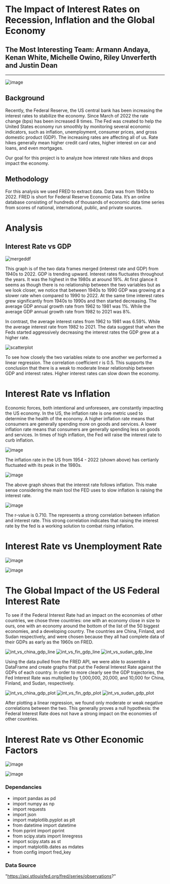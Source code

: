 # The Impact of Interest Rates on Recession, Inflation and the Global Economy
## The Most Interesting Team: Armann Andaya, Kenan White, Michelle Owino, Riley Unverferth and Justin Dean
______________________________________________________________________________________________________________________
![image](https://user-images.githubusercontent.com/119831680/217723305-0bce79b8-4c06-4c5f-9a0e-2298e6ecbbb3.png)

## Background
Recently, the Federal Reserve, the US central bank has been increasing the interest rates to stabilize the economy. Since March of 2022 the rate change (bps) has been increased 8 times. The Fed was created to help the United States economy run smoothly by monitoring several economic indicators, such as inflation, unemployment, consumer prices, and gross domestic product (GDP). The increasing rates are affecting all of us. Rate hikes generally mean higher credit card rates, higher interest on car and loans, and even mortgages. 

Our goal for this project is to analyze how interest rate hikes and drops impact the economy. 

## Methodology
For this analysis we used FRED to extract data. Data was from 1940s to 2022.  FRED is short for Federal Reserve Economic Data. It’s an online database consisting of hundreds of thousands of economic data time series from scores of national, international, public, and private sources. 

# Analysis
## Interest Rate vs GDP
![mergeddf](https://user-images.githubusercontent.com/119654958/217726303-d9fefcf9-6e04-46d4-866a-bcfdce5efebe.png)

This graph is of the two data frames merged (interest rate and GDP) from 1940s to 2022. GDP is trending upward. Interest rates fluctuates throughout the years. It was the highest in the 1980s at around 19%. At first glance it seems as though there is no relationship between the two variables but as we look closer, we notice that between 1940s to 1990 GDP was growing at a slower rate when compared to 1990 to 2022. At the same time interest rates grew significantly from 1940s to 1990s and then started decreasing. The average GDP annual growth rate from 1962 to 1981 was 1%. While the average GDP annual growth rate from 1982 to 2021 was 8%. 

In contrast, the average interest rates from 1962 to 1981 was 6.59%. While the average interest rate from 1982 to 2021.  The data suggest that when the Feds started aggressively decreasing the interest rates the GDP grew at a higher rate.  

![scatterplot](https://user-images.githubusercontent.com/119654958/217726395-5d3bddaa-1bec-41c5-8798-d7959b0dd0c1.png)

To see how closely the two variables relate to one another we performed a linear regression. The correlation coefficient r is 0.5. This supports the conclusion that there is a weak to moderate linear relationship between GDP and interest rates. Higher interest rates can slow down the economy.

# Interest Rate vs Inflation
Economic forces, both intentional and unforeseen, are constantly impacting the US economy. In the US, the inflation rate is one metric used to determine the health of the economy. A higher inflation rate means that consumers are generally spending more on goods and services. A lower inflation rate means that consumers are generally spending less on goods and services. In times of high inflation, the Fed will raise the interest rate to curb inflation.

![image](https://user-images.githubusercontent.com/119831680/217729856-39dc72c1-241a-42e1-959f-bd72120f1788.png)

The inflation rate in the US from 1954 - 2022 (shown above) has certianly fluctuated with its peak in the 1980s.

![image](https://user-images.githubusercontent.com/119831680/217730294-12943a91-8b7c-4a66-9063-75216189205c.png)

The above graph shows that the interest rate follows inflation. This make sense considering the main tool the FED uses to slow inflation is raising the interest rate.

![image](https://user-images.githubusercontent.com/119831680/217731389-b5ed7629-f754-47b0-8021-0a0471e741a0.png)

The r-value is 0.710. The represents a strong correlation between inflation and interest rate. This strong correlation indicates that raising the interest rate by the fed is a working solution to combat rising inflation.

# Interest Rate vs Unemployment Rate

 ![image](https://user-images.githubusercontent.com/119831680/217732920-9bcf2259-8227-43f1-b25b-fdc42f45cbcc.png)
 
 ![image](https://user-images.githubusercontent.com/119831680/217733063-a8ceb393-f6a6-48ae-9d71-a5986dfefb8d.png)
 
 # The Global Impact of the US Federal Interest Rate

To see if the Federal Interest Rate had an impact on the economies of other countries, we chose three countries: one with an economy close in size to ours, one with an economy around the bottom of the list of the 50 biggest economies, and a developing country. The countries are China, Finland, and Sudan respectively, and were chosen because they all had complete data of their GDPs as early as the 1960s on FRED. 

![int_vs_china_gdp_line](https://user-images.githubusercontent.com/117890937/217742813-293f7592-8471-42e0-a79d-33aace71f07a.svg)
![int_vs_fin_gdp_line](https://user-images.githubusercontent.com/117890937/217742826-4af2e044-d5c3-47ea-8917-3b4f6b479ac9.svg)
![int_vs_sudan_gdp_line](https://user-images.githubusercontent.com/117890937/217742851-cf24cb8b-1be2-4de8-a16a-84263256bc1f.svg)

Using the data pulled from the FRED API, we were able to assemble a DataFrame and create graphs that put the Federal Interest Rate against the GDPs of each country. In order to more clearly see the GDP trajectories, the Fed Interest Rate was multiplied by 1,000,000, 20,000, and 10,000 for China, Finland, and Sudan, respectively. 

![int_vs_china_gdp_plot](https://user-images.githubusercontent.com/117890937/217743578-831d7dff-d85a-42fe-af73-b72e88f4200f.svg)
![int_vs_fin_gdp_plot](https://user-images.githubusercontent.com/117890937/217743602-8896b55a-86bb-4b21-8747-8d0d2d77d241.svg)
![int_vs_sudan_gdp_plot](https://user-images.githubusercontent.com/117890937/217743618-a8392ebf-17d7-4757-b29c-4b0f866b4881.svg)

After plotting a linear regression, we found only moderate or weak negative correlations between the two. This generally proves a null hypothesis: the Federal Interest Rate does not have a strong impact on the economies of other countries.
 
 # Interest Rate vs Other Economic Factors
 
![image](https://user-images.githubusercontent.com/119831680/217733369-8a159e41-2438-4ab3-939f-ab33bd1f6f16.png)
 
![image](https://user-images.githubusercontent.com/119831680/217733551-68d3d67c-3395-493b-af97-123e04fb3e66.png)



### Dependancies 

- import pandas as pd
- import numpy as np
- import requests
- import json
- import matplotlib.pyplot as plt
- from datetime import datetime
- from pprint import pprint
- from scipy.stats import linregress
- import scipy.stats as st
- import matplotlib.dates as mdates
- from config import fred_key


### Data Source

"https://api.stlouisfed.org/fred/series/observations?"
